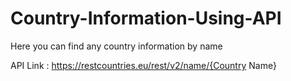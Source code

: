 # Country-Information-Using-API
Here you can find any country information by name 

API Link : https://restcountries.eu/rest/v2/name/{Country Name}
